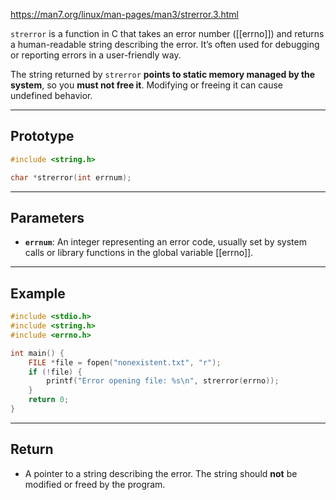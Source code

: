 https://man7.org/linux/man-pages/man3/strerror.3.html

`strerror` is a function in C that takes an error number ([[errno]]) and returns a human-readable string describing the error. It’s often used for debugging or reporting errors in a user-friendly way.

The string returned by `strerror` **points to static memory managed by the system**, so you **must not free it**. Modifying or freeing it can cause undefined behavior.

___
## Prototype

```c
#include <string.h>

char *strerror(int errnum);
```

___
## Parameters

- **`errnum`**: An integer representing an error code, usually set by system calls or library functions in the global variable [[errno]].

___
## Example

```c
#include <stdio.h>
#include <string.h>
#include <errno.h>

int main() {
    FILE *file = fopen("nonexistent.txt", "r");
    if (!file) {
        printf("Error opening file: %s\n", strerror(errno));
    }
    return 0;
}
```

___
## Return

- A pointer to a string describing the error. The string should **not** be modified or freed by the program.